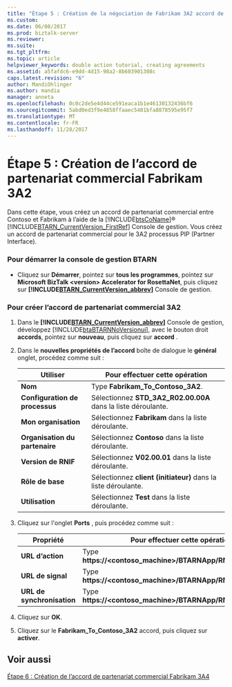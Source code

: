 ```yaml
---
title: "Étape 5 : Création de la négociation de Fabrikam 3A2 accord de partenariat | Documents Microsoft"
ms.custom: 
ms.date: 06/08/2017
ms.prod: biztalk-server
ms.reviewer: 
ms.suite: 
ms.tgt_pltfrm: 
ms.topic: article
helpviewer_keywords: double action tutorial, creating agreements
ms.assetid: a5fafdc6-e9dd-4d15-98a2-8b603901308c
caps.latest.revision: "6"
author: MandiOhlinger
ms.author: mandia
manager: anneta
ms.openlocfilehash: 0c0c2de5e4d44ce591eaca1b1e46130132436bf6
ms.sourcegitcommit: 5abd0ed3f9e4858ffaaec5481bfa8878595e95f7
ms.translationtype: MT
ms.contentlocale: fr-FR
ms.lasthandoff: 11/28/2017
---
```

# <a name="step-5-creating-the-fabrikam-3a2-trading-partner-agreement"></a>Étape 5 : Création de l’accord de partenariat commercial Fabrikam 3A2
Dans cette étape, vous créez un accord de partenariat commercial entre Contoso et Fabrikam à l’aide de la [!INCLUDE[btsCoName](../../includes/btsconame-md.md)]® [!INCLUDE[BTARN_CurrentVersion_FirstRef](../../includes/btarn-currentversion-firstref-md.md)] Console de gestion. Vous créez un accord de partenariat commercial pour le 3A2 processus PIP (Partner Interface).  
  
### <a name="to-start-the-btarn-management-console"></a>Pour démarrer la console de gestion BTARN  
  
-   Cliquez sur **Démarrer**, pointez sur **tous les programmes**, pointez sur **Microsoft BizTalk \<version\> Accelerator for RosettaNet**, puis cliquez sur  **[!INCLUDE[BTARN_CurrentVersion_abbrev](../../includes/btarn-currentversion-abbrev-md.md)]**  Console de gestion.  
  
### <a name="to-create-the-3a2-trading-partner-agreement"></a>Pour créer l’accord de partenariat commercial 3A2  
  
1.  Dans le  **[!INCLUDE[BTARN_CurrentVersion_abbrev](../../includes/btarn-currentversion-abbrev-md.md)]**  Console de gestion, développez [!INCLUDE[btaBTARNNoVersionui](../../includes/btabtarnnoversionui-md.md)], avec le bouton droit **accords**, pointez sur **nouveau**, puis cliquez sur **accord** .  
  
2.  Dans le **nouvelles propriétés de l’accord** boîte de dialogue le **général** onglet, procédez comme suit :  
  
    |Utiliser|Pour effectuer cette opération|  
    |--------------|----------------|  
    |**Nom**|Type **Fabrikam_To_Contoso_3A2**.|  
    |**Configuration de processus**|Sélectionnez **STD_3A2_R02.00.00A** dans la liste déroulante.|  
    |**Mon organisation**|Sélectionnez **Fabrikam** dans la liste déroulante.|  
    |**Organisation du partenaire**|Sélectionnez **Contoso** dans la liste déroulante.|  
    |**Version de RNIF**|Sélectionnez **V02.00.01** dans la liste déroulante.|  
    |**Rôle de base**|Sélectionnez **client (initiateur)** dans la liste déroulante.|  
    |**Utilisation**|Sélectionnez **Test** dans la liste déroulante.|  
  
3.  Cliquez sur l'onglet **Ports** , puis procédez comme suit :  
  
    |Propriété|Pour effectuer cette opération|  
    |--------------|----------------|  
    |**URL d’action**|Type **https://<contoso_machine>/BTARNApp/RNIFReceive.aspx**.|  
    |**URL de signal**|Type **https://<contoso_machine>/BTARNApp/RNIFReceive.aspx**.|  
    |**URL de synchronisation**|Type **https://<contoso_machine>/BTARNApp/RNIFReceive.aspx**.|  
  
4.  Cliquez sur **OK**.  
  
5.  Cliquez sur le **Fabrikam_To_Contoso_3A2** accord, puis cliquez sur **activer**.  
  
## <a name="see-also"></a>Voir aussi  
 [Étape 6 : Création de l’accord de partenariat commercial Fabrikam 3A4](../../adapters-and-accelerators/accelerator-rosettanet/step-6-creating-the-fabrikam-3a4-trading-partner-agreement.md)